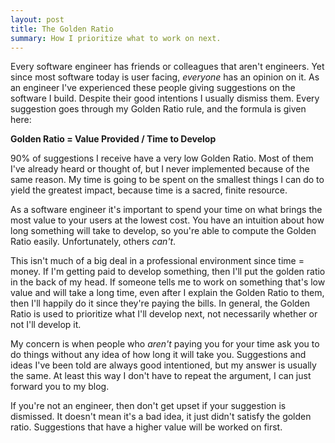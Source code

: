 ```yaml
---
layout: post
title: The Golden Ratio
summary: How I prioritize what to work on next.
---
```


Every software engineer has friends or colleagues that aren't engineers. Yet since most software today is user facing, _everyone_ has an opinion on it. As an engineer I've experienced these people giving suggestions on the software I build. Despite their good intentions I usually dismiss them. Every suggestion goes through my Golden Ratio rule, and the formula is given here:

__Golden Ratio = Value Provided / Time to Develop__

90% of suggestions I receive have a very low Golden Ratio. Most of them I've already heard or thought of, but I never implemented because of the same reason. My time is going to be spent on the smallest things I can do to yield the greatest impact, because time is a sacred, finite resource.

As a software engineer it's important to spend your time on what brings the most value to your users at the lowest cost. You have an intuition about how long something will take to develop, so you're able to compute the Golden Ratio easily. Unfortunately, others _can't_.

This isn't much of a big deal in a professional environment since time = money. If I'm getting paid to develop something, then I'll put the golden ratio in the back of my head. If someone tells me to work on something that's low value and will take a long time, even after I explain the Golden Ratio to them, then I'll happily do it since they're paying the bills. In general, the Golden Ratio is used to prioritize what I'll develop next, not necessarily whether or not I'll develop it.

My concern is when people who _aren't_ paying you for your time ask you to do things without any idea of how long it will take you. Suggestions and ideas I've been told are always good intentioned, but my answer is usually the same. At least this way I don't have to repeat the argument, I can just forward you to my blog.

If you're not an engineer, then don't get upset if your suggestion is dismissed. It doesn't mean it's a bad idea, it just didn't satisfy the golden ratio. Suggestions that have a higher value will be worked on first.
